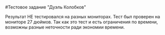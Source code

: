 #Тестовое задание "Дуэль Колобков"

Результат НЕ тестировался на разных мониторах.
Тест был проверен на мониторе 27 дюймов. Так как это тест и есть ограничения по времени, возможны разные неточности ради экономии времени.
